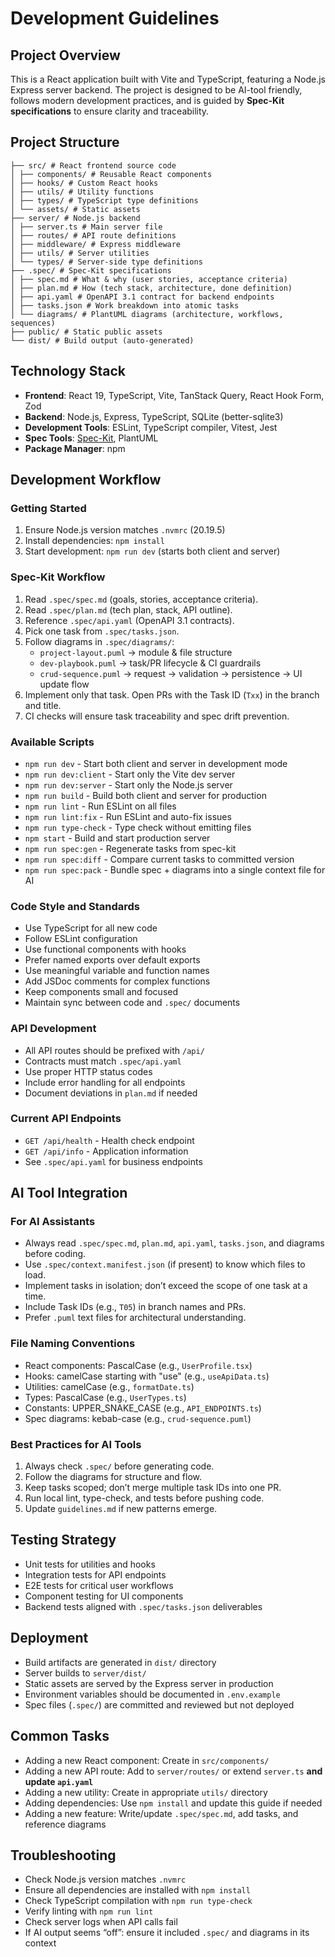 # Development Guidelines

## Project Overview
This is a React application built with Vite and TypeScript, featuring a Node.js Express server backend. The project is designed to be AI-tool friendly, follows modern development practices, and is guided by **Spec-Kit specifications** to ensure clarity and traceability.

## Project Structure
```
├── src/ # React frontend source code
│ ├── components/ # Reusable React components
│ ├── hooks/ # Custom React hooks
│ ├── utils/ # Utility functions
│ ├── types/ # TypeScript type definitions
│ └── assets/ # Static assets
├── server/ # Node.js backend
│ ├── server.ts # Main server file
│ ├── routes/ # API route definitions
│ ├── middleware/ # Express middleware
│ ├── utils/ # Server utilities
│ └── types/ # Server-side type definitions
├── .spec/ # Spec-Kit specifications
│ ├── spec.md # What & why (user stories, acceptance criteria)
│ ├── plan.md # How (tech stack, architecture, done definition)
│ ├── api.yaml # OpenAPI 3.1 contract for backend endpoints
│ ├── tasks.json # Work breakdown into atomic tasks
│ └── diagrams/ # PlantUML diagrams (architecture, workflows, sequences)
├── public/ # Static public assets
└── dist/ # Build output (auto-generated)
```


## Technology Stack
- **Frontend**: React 19, TypeScript, Vite, TanStack Query, React Hook Form, Zod
- **Backend**: Node.js, Express, TypeScript, SQLite (better-sqlite3)
- **Development Tools**: ESLint, TypeScript compiler, Vitest, Jest
- **Spec Tools**: [Spec-Kit](https://github.com/github/spec-kit), PlantUML
- **Package Manager**: npm

## Development Workflow

### Getting Started
1. Ensure Node.js version matches `.nvmrc` (20.19.5)
2. Install dependencies: `npm install`
3. Start development: `npm run dev` (starts both client and server)

### Spec-Kit Workflow
1. Read `.spec/spec.md` (goals, stories, acceptance criteria).
2. Read `.spec/plan.md` (tech plan, stack, API outline).
3. Reference `.spec/api.yaml` (OpenAPI 3.1 contracts).
4. Pick one task from `.spec/tasks.json`.
5. Follow diagrams in `.spec/diagrams/`:
    - `project-layout.puml` → module & file structure
    - `dev-playbook.puml` → task/PR lifecycle & CI guardrails
    - `crud-sequence.puml` → request → validation → persistence → UI update flow
6. Implement only that task. Open PRs with the Task ID (`Txx`) in the branch and title.
7. CI checks will ensure task traceability and spec drift prevention.

### Available Scripts
- `npm run dev` - Start both client and server in development mode
- `npm run dev:client` - Start only the Vite dev server
- `npm run dev:server` - Start only the Node.js server
- `npm run build` - Build both client and server for production
- `npm run lint` - Run ESLint on all files
- `npm run lint:fix` - Run ESLint and auto-fix issues
- `npm run type-check` - Type check without emitting files
- `npm start` - Build and start production server
- `npm run spec:gen` - Regenerate tasks from spec-kit
- `npm run spec:diff` - Compare current tasks to committed version
- `npm run spec:pack` - Bundle spec + diagrams into a single context file for AI

### Code Style and Standards
- Use TypeScript for all new code
- Follow ESLint configuration
- Use functional components with hooks
- Prefer named exports over default exports
- Use meaningful variable and function names
- Add JSDoc comments for complex functions
- Keep components small and focused
- Maintain sync between code and `.spec/` documents

### API Development
- All API routes should be prefixed with `/api/`
- Contracts must match `.spec/api.yaml`
- Use proper HTTP status codes
- Include error handling for all endpoints
- Document deviations in `plan.md` if needed

### Current API Endpoints
- `GET /api/health` - Health check endpoint
- `GET /api/info` - Application information
- See `.spec/api.yaml` for business endpoints

## AI Tool Integration

### For AI Assistants
- Always read `.spec/spec.md`, `plan.md`, `api.yaml`, `tasks.json`, and diagrams before coding.
- Use `.spec/context.manifest.json` (if present) to know which files to load.
- Implement tasks in isolation; don’t exceed the scope of one task at a time.
- Include Task IDs (e.g., `T05`) in branch names and PRs.
- Prefer `.puml` text files for architectural understanding.

### File Naming Conventions
- React components: PascalCase (e.g., `UserProfile.tsx`)
- Hooks: camelCase starting with "use" (e.g., `useApiData.ts`)
- Utilities: camelCase (e.g., `formatDate.ts`)
- Types: PascalCase (e.g., `UserTypes.ts`)
- Constants: UPPER_SNAKE_CASE (e.g., `API_ENDPOINTS.ts`)
- Spec diagrams: kebab-case (e.g., `crud-sequence.puml`)

### Best Practices for AI Tools
1. Always check `.spec/` before generating code.
2. Follow the diagrams for structure and flow.
3. Keep tasks scoped; don’t merge multiple task IDs into one PR.
4. Run local lint, type-check, and tests before pushing code.
5. Update `guidelines.md` if new patterns emerge.

## Testing Strategy
- Unit tests for utilities and hooks
- Integration tests for API endpoints
- E2E tests for critical user workflows
- Component testing for UI components
- Backend tests aligned with `.spec/tasks.json` deliverables

## Deployment
- Build artifacts are generated in `dist/` directory
- Server builds to `server/dist/`
- Static assets are served by the Express server in production
- Environment variables should be documented in `.env.example`
- Spec files (`.spec/`) are committed and reviewed but not deployed

## Common Tasks
- Adding a new React component: Create in `src/components/`
- Adding a new API route: Add to `server/routes/` or extend `server.ts` **and update `api.yaml`**
- Adding a new utility: Create in appropriate `utils/` directory
- Adding dependencies: Use `npm install` and update this guide if needed
- Adding a new feature: Write/update `.spec/spec.md`, add tasks, and reference diagrams

## Troubleshooting
- Check Node.js version matches `.nvmrc`
- Ensure all dependencies are installed with `npm install`
- Check TypeScript compilation with `npm run type-check`
- Verify linting with `npm run lint`
- Check server logs when API calls fail
- If AI output seems “off”: ensure it included `.spec/` and diagrams in its context
